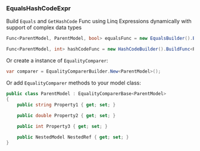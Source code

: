 ### EqualsHashCodeExpr

Build `Equals` and `GetHashCode` Func using Linq Expressions dynamically with support of complex data types

```csharp
Func<ParentModel, ParentModel, bool> equalsFunc = new EqualsBuilder().BuildFunc<ParentModel>();

Func<ParentModel, int> hashCodeFunc = new HashCodeBuilder().BuildFunc<ParentModel>();
```

Or create a instance of `EqualityComparer`:
```csharp
var comparer = EqualityComparerBuilder.New<ParentModel>();
```

Or add `EqualityComparer` methods to your model class:
```csharp
public class ParentModel : EqualityComparerBase<ParentModel>
{
    public string Property1 { get; set; }

    public double Property2 { get; set; }
    
    public int Property3 { get; set; }

    public NestedModel NestedRef { get; set; }
}
```
